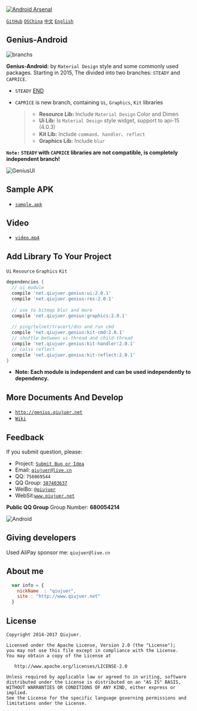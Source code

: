 ﻿[![Android Arsenal](https://img.shields.io/badge/Android%20Arsenal-Genius--Android-brightgreen.svg?style=flat)](https://android-arsenal.com/details/1/1463)

[`GitHub`](https://github.com/qiujuer/Genius-Android) [`OSChina`](http://git.oschina.net/qiujuer/Genius-Android) [`中文`](README-ZH.md) [`English`](README.md)


## Genius-Android

![branchs](https://raw.githubusercontent.com/qiujuer/Genius-Android/master/caprice/release/branchs.png)

**Genius-Android:** by `Material Design` style and some commonly used packages.  Starting in 2015, The divided into two branches: `STEADY` and `CAPRICE`.
* `STEADY` [END](https://github.com/qiujuer/Genius-Android/tree/steady)

* `CAPRICE` is new branch, containing `Ui`, `Graphics`, `Kit` libraries 
  > * **Resource Lib:** Include `Material Design` Color and Dimen
	> * **Ui Lib:** Is `Material Design` style widget, support to api-15 (4.0.3) 
	> * **Kit Lib:** Include `command`、`handler`、`reflect` 
	> * **Graphics Lib:** Include `blur` 


**`Note:` `STEADY` with `CAPRICE` libraries are not compatible, is completely independent branch!**

![GeniusUI](https://raw.githubusercontent.com/qiujuer/Genius-Android/master/caprice/release/pic_ui.png)

## Sample APK

*  [`sample.apk`](https://raw.githubusercontent.com/qiujuer/Genius-Android/master/caprice/release/sample.apk)


## Video

*  [`video.mp4`](https://raw.githubusercontent.com/qiujuer/Genius-Android/master/caprice/release/video.mp4)


## Add Library To Your Project

`Ui` `Resource` `Graphics` `Kit`

```groovy
dependencies {
  // ui module
  compile 'net.qiujuer.genius:ui:2.0.1'
  compile 'net.qiujuer.genius:res:2.0.1'
  
  // use to bitmap blur and more
  compile 'net.qiujuer.genius:graphics:2.0.1'
  
  // ping/telnet/tracert/dns and run cmd
  compile 'net.qiujuer.genius:kit-cmd:2.0.1'
  // shuttle between ui-thread and child-thread
  compile 'net.qiujuer.genius:kit-handler:2.0.1'
  // calss reflect
  compile 'net.qiujuer.genius:kit-reflect:2.0.1'
}
```

*  **Note: Each module is independent and can be used independently to dependency.**



## More Documents And Develop

*  [`http://genius.qiujuer.net`](http://genius.qiujuer.net)
*  [`Wiki`](https://github.com/qiujuer/Genius-Android/wiki)



## Feedback

If you submit question, please:

* Project: [`Submit Bug or Idea`](https://github.com/qiujuer/Genius-Android/issues)
* Email: [`qiujuer@live.cn`](mailto:qiujuer@live.cn)
* QQ: `756069544`
* QQ Group: [`387403637`](http://shang.qq.com/wpa/qunwpa?idkey=3f1ed8e41ed84b07775ca593032c5d956fbd8c3320ce94817bace00549d58a8f)
* WeiBo: [`@qiujuer`](http://weibo.com/qiujuer)
* WebSit:[`www.qiujuer.net`](http://www.qiujuer.net)


**Public QQ Group**
Group Number: **680054214**

![Android](https://user-images.githubusercontent.com/5687320/37447025-e5537666-285a-11e8-9a3d-9e345cc32bf1.jpg)


## Giving developers

Used AliPay sponsor me: `qiujuer@live.cn`



## About me

```javascript
  var info = {
    nickName  : "qiujuer",
    site : "http://www.qiujuer.net"
  }
```



License
--------

    Copyright 2014-2017 Qiujuer.

    Licensed under the Apache License, Version 2.0 (the "License");
    you may not use this file except in compliance with the License.
    You may obtain a copy of the License at

       http://www.apache.org/licenses/LICENSE-2.0

    Unless required by applicable law or agreed to in writing, software
    distributed under the License is distributed on an "AS IS" BASIS,
    WITHOUT WARRANTIES OR CONDITIONS OF ANY KIND, either express or implied.
    See the License for the specific language governing permissions and
    limitations under the License.
